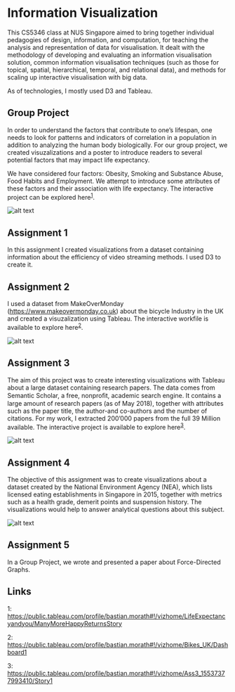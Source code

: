 
# Information Visualization

This CS5346 class at NUS Singapore aimed to bring together individual pedagogies of design, information, and computation, for teaching the analysis and representation of data for visualisation. It dealt with the methodology of developing and evaluating an information visualisation solution, common information visualisation techniques (such as those for topical, spatial, hierarchical, temporal, and relational data), and methods for scaling up interactive visualisation with big data. 

As of technologies, I mostly used D3 and Tableau. 

## Group Project
In order to understand the factors that contribute to one’s lifespan, one needs to look for patterns and indicators of correlation in a population in addition to analyzing the human body biologically. For our group project, we created visuzalizations and a poster to introduce readers to several potential factors that may impact life expectancy.

We have considered four factors: Obesity, Smoking and Substance Abuse, Food Habits and Employment. We attempt to introduce some attributes of these factors and their association with life expectancy. The interactive project can be explored here<sup>[1](#myfootnote1)</sup>.

![alt text](https://user-images.githubusercontent.com/5672716/58685009-d6086a00-83ac-11e9-9572-c1137d37d58a.png)

## Assignment 1

In this assignment I created visualizations from a dataset containing information about the efficiency of video streaming methods. I used D3 to create it. 

## Assignment 2

I used a dataset from MakeOverMonday (https://www.makeovermonday.co.uk) about the bicycle Industry in the UK and created a visuzalization using Tableau. The interactive workfile is available to explore here<sup>[2](#myfootnote2)</sup>.

![alt text](https://user-images.githubusercontent.com/5672716/58685006-d56fd380-83ac-11e9-8df6-c821a10d532d.png)





## Assignment 3

The aim of this project was to create interesting visualizations with Tableau about a large dataset containing research papers. The data comes from Semantic Scholar, a free, nonproﬁt, academic search engine. It contains a large amount of research papers (as of May 2018), together with attributes such as the paper title, the author-and co-authors and the number of citations. For my work, I extracted 200’000 papers from the full 39 Million available. The interactive project is available to explore here<sup>[3](#myfootnote3)</sup>. 

![alt text](https://user-images.githubusercontent.com/5672716/58685007-d56fd380-83ac-11e9-8dd8-0ab285f9f7e5.png)


## Assignment 4

The objective of this assignment was to create visualizations about a dataset created by the National Environment Agency (NEA), which lists licensed eating establishments in Singapore in 2015, together with metrics such as a health grade, demerit points and suspension history. The visualizations would help to answer analytical questions about this subject. 

![alt text](https://user-images.githubusercontent.com/5672716/58685008-d6086a00-83ac-11e9-8093-fcc23c88fb8a.png)


## Assignment 5

In a Group Project, we wrote and presented a paper about Force-Directed Graphs.

## Links

<a name="myfootnote1">1</a>:  https://public.tableau.com/profile/bastian.morath#!/vizhome/LifeExpectancyandyou/ManyMoreHappyReturnsStory 

<a name="myfootnote2">2</a>:  https://public.tableau.com/profile/bastian.morath#!/vizhome/Bikes_UK/Dashboard1

<a name="myfootnote3">3</a>:  https://public.tableau.com/profile/bastian.morath#!/vizhome/Ass3_15537377993410/Story1 



